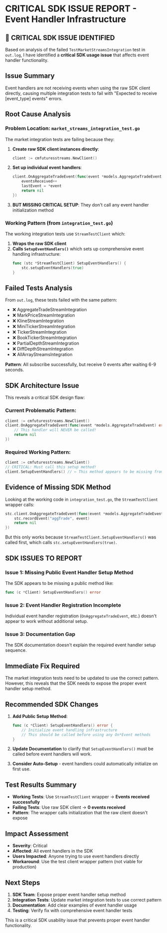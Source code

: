 # CRITICAL SDK ISSUE REPORT - Event Handler Infrastructure

## 🚨 **CRITICAL SDK ISSUE IDENTIFIED**

Based on analysis of the failed `TestMarketStreamsIntegration` test in `out.log`, I have identified a **critical SDK usage issue** that affects event handler functionality.

## **Issue Summary**

Event handlers are not receiving events when using the raw SDK client directly, causing multiple integration tests to fail with "Expected to receive [event_type] events" errors.

## **Root Cause Analysis**

### **Problem Location**: `market_streams_integration_test.go`

The market integration tests are failing because they:

1. **Create raw SDK client instances directly**:
   ```go
   client := cmfuturesstreams.NewClient()
   ```

2. **Set up individual event handlers**:
   ```go
   client.OnAggregateTradeEvent(func(event *models.AggregateTradeEvent) error {
       eventsReceived++
       lastEvent = *event
       return nil
   })
   ```

3. **BUT MISSING CRITICAL SETUP**: They don't call any event handler initialization method

### **Working Pattern** (from `integration_test.go`)

The working integration tests use `StreamTestClient` which:

1. **Wraps the raw SDK client**
2. **Calls `SetupEventHandlers()`** which sets up comprehensive event handling infrastructure:
   ```go
   func (stc *StreamTestClient) SetupEventHandlers() {
       stc.setupEventHandlers(true)
   }
   ```

## **Failed Tests Analysis**

From `out.log`, these tests failed with the same pattern:
- ❌ AggregateTradeStreamIntegration 
- ❌ MarkPriceStreamIntegration
- ❌ KlineStreamIntegration  
- ❌ MiniTickerStreamIntegration
- ❌ TickerStreamIntegration
- ❌ BookTickerStreamIntegration
- ❌ PartialDepthStreamIntegration
- ❌ DiffDepthStreamIntegration
- ❌ AllArrayStreamsIntegration

**Pattern**: All subscribe successfully, but receive 0 events after waiting 6-9 seconds.

## **SDK Architecture Issue**

This reveals a critical SDK design flaw:

### **Current Problematic Pattern**:
```go
client := cmfuturesstreams.NewClient()
client.OnAggregateTradeEvent(func(event *models.AggregateTradeEvent) error {
    // This handler will NEVER be called!
    return nil
})
```

### **Required Working Pattern**:
```go
client := cmfuturesstreams.NewClient()
// CRITICAL: Must call this setup method!
client.SetupEventHandlers() // ← This method appears to be missing from SDK
```

## **Evidence of Missing SDK Method**

Looking at the working code in `integration_test.go`, the `StreamTestClient` wrapper calls:
```go
stc.client.OnAggregateTradeEvent(func(event *models.AggregateTradeEvent) error {
    stc.recordEvent("aggTrade", event)
    return nil
})
```

But this only works because `StreamTestClient.SetupEventHandlers()` was called first, which calls `stc.setupEventHandlers(true)`.

## **SDK ISSUES TO REPORT**

### **Issue 1: Missing Public Event Handler Setup Method**
The SDK appears to be missing a public method like:
```go
func (c *Client) SetupEventHandlers() error
```

### **Issue 2: Event Handler Registration Incomplete**
Individual event handler registration (`OnAggregateTradeEvent`, etc.) doesn't appear to work without additional setup.

### **Issue 3: Documentation Gap**
The SDK documentation doesn't explain the required event handler setup sequence.

## **Immediate Fix Required**

The market integration tests need to be updated to use the correct pattern. However, this reveals that the SDK needs to expose the proper event handler setup method.

## **Recommended SDK Changes**

1. **Add Public Setup Method**:
   ```go
   func (c *Client) SetupEventHandlers() error {
       // Initialize event handling infrastructure
       // This should be called before using any On*Event methods
   }
   ```

2. **Update Documentation** to clarify that `SetupEventHandlers()` must be called before event handlers will work.

3. **Consider Auto-Setup** - event handlers could automatically initialize on first use.

## **Test Results Summary**

- **Working Tests**: Use `StreamTestClient` wrapper → **Events received successfully**
- **Failing Tests**: Use raw SDK client → **0 events received**
- **Pattern**: The wrapper calls initialization that the raw client doesn't expose

## **Impact Assessment**

- **Severity**: Critical
- **Affected**: All event handlers in the SDK
- **Users Impacted**: Anyone trying to use event handlers directly
- **Workaround**: Use the test client wrapper pattern (not viable for production)

## **Next Steps**

1. **SDK Team**: Expose proper event handler setup method
2. **Integration Tests**: Update market integration tests to use correct pattern
3. **Documentation**: Add clear examples of event handler usage
4. **Testing**: Verify fix with comprehensive event handler tests

This is a critical SDK usability issue that prevents proper event handler functionality.